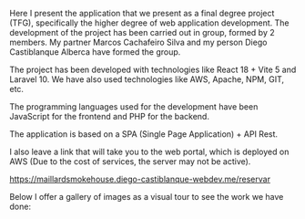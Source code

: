 Here I present the application that we present as a final degree project (TFG), specifically the higher degree of web application development. The development of the project has been carried out in group, formed by 2 members. My partner Marcos Cachafeiro Silva and my person Diego Castiblanque Alberca have formed the group. 

The project has been developed with technologies like React 18 + Vite 5 and Laravel 10. We have also used technologies like AWS, Apache, NPM, GIT, etc. 

The programming languages used for the development have been JavaScript for the frontend and PHP for the backend. 

The application is based on a SPA (Single Page Application) + API Rest. 

I also leave a link that will take you to the web portal, which is deployed on AWS (Due to the cost of services, the server may not be active). 

https://maillardsmokehouse.diego-castiblanque-webdev.me/reservar

Below I offer a gallery of images as a visual tour to see the work we have done:
